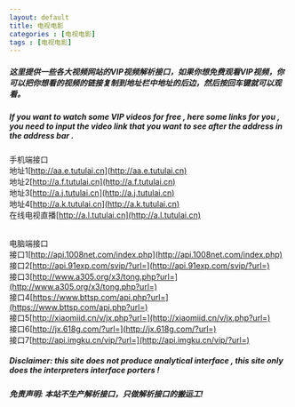 ```yaml
---
layout: default
title: 电视电影
categories : [电视电影]
tags : [电视电影]
---
```

 
##### 这里提供一些各大视频网站的VIP视频解析接口，如果你想免费观看VIP视频，你可以把你想看的视频的链接复制到地址栏中地址的后边，然后按回车键就可以观看。
##### If you want to watch some VIP videos for free , here some links for you , you need to input the video link that you want to see after the address in the address bar .
手机端接口<br/>
地址1[http://aa.e.tutulai.cn](http://aa.e.tutulai.cn)<br/>
地址2[http://a.f.tutulai.cn](http://a.f.tutulai.cn)<br/>
地址3[http://a.j.tutulai.cn](http://a.j.tutulai.cn)<br/>
地址4[http://a.k.tutulai.cn](http://a.k.tutulai.cn)<br/>
在线电视直播[http://a.l.tutulai.cn](http://a.l.tutulai.cn)<br/>
<br/>
 


电脑端接口<br/>
接口1[http://api.1008net.com/index.php](http://api.1008net.com/index.php)<br/>
接口2[http://api.91exp.com/svip/?url=](http://api.91exp.com/svip/?url=)<br/>
接口3[http://www.a305.org/x3/tong.php?url=](http://www.a305.org/x3/tong.php?url=)<br/>
接口4[https://www.bttsp.com/api.php?url=](https://www.bttsp.com/api.php?url=)<br/> 
接口5[http://xiaomiid.cn/v/jx.php?url=](http://xiaomiid.cn/v/jx.php?url=)<br/>
接口6[http://jx.618g.com/?url=](http://jx.618g.com/?url=)<br/>
接口7[http://api.imgku.cn/vip/?url=](http://api.imgku.cn/vip/?url=)<br/>
  

 
 

##### Disclaimer: this site does not produce analytical interface , this site only does the interpreters interface porters ! 
##### 免责声明: 本站不生产解析接口，只做解析接口的搬运工!




<!-- Blog Comments -->
<div class="media">
  <!-- UY BEGIN -->
  <div id="uyan_frame">
  </div>
  <script type="text/javascript" src="http://v2.uyan.cc/code/uyan.js?uid=1511840">
  </script>
  <!-- UY END -->
</div>

